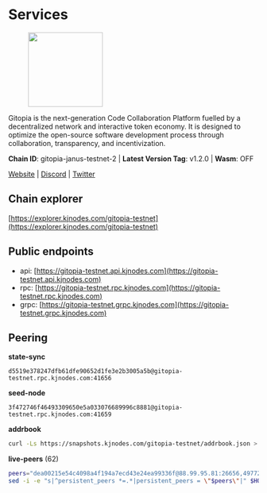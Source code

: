 # Services

<figure><img src="https://raw.githubusercontent.com/kj89/testnet_manuals/main/pingpub/logos/gitopia.png" width="150" alt=""><figcaption></figcaption></figure>

Gitopia is the next-generation Code Collaboration Platform fuelled by  a decentralized network and interactive token economy. It is designed  to optimize the open-source software development process through  collaboration, transparency, and incentivization.

**Chain ID**: gitopia-janus-testnet-2 | **Latest Version Tag**: v1.2.0 | **Wasm**: OFF

[Website](https://gitopia.com/) | [Discord](https://discord.gg/hFTXCGNYDZ) | [Twitter](https://twitter.com/gitopiaDAO)


## Chain explorer
[https://explorer.kjnodes.com/gitopia-testnet](https://explorer.kjnodes.com/gitopia-testnet)

## Public endpoints

* api: [https://gitopia-testnet.api.kjnodes.com](https://gitopia-testnet.api.kjnodes.com)
* rpc: [https://gitopia-testnet.rpc.kjnodes.com](https://gitopia-testnet.rpc.kjnodes.com)
* grpc: [https://gitopia-testnet.grpc.kjnodes.com](https://gitopia-testnet.grpc.kjnodes.com)

## Peering

**state-sync**

```text
d5519e378247dfb61dfe90652d1fe3e2b3005a5b@gitopia-testnet.rpc.kjnodes.com:41656
```

**seed-node**

```text
3f472746f46493309650e5a033076689996c8881@gitopia-testnet.rpc.kjnodes.com:41659
```

**addrbook**
```bash
curl -Ls https://snapshots.kjnodes.com/gitopia-testnet/addrbook.json > $HOME/.gitopia/config/addrbook.json
```

**live-peers** (62)
```bash
peers="dea00215e54c4098a4f194a7ecd43e24ea99336f@88.99.95.81:26656,4977214dacb3713797653c1bc07b5982bcc91649@142.132.253.112:51656,ed177ff3cf334df1a6c190438b0c7b5dd64b423a@45.151.122.140:656,e17763e03ef6819b6f549b97abe9da7a1a7eeac8@164.68.121.241:656,91bf3eb973595dd4621ccf5853e5ac78c48058da@194.163.180.77:656,ebeba690d8084592a983da1e6429598cc9b9d04c@213.202.212.77:26656,52098a0fdd0dc566615ad37492019d252635bdda@45.85.249.131:656,1fee6e7fd077911abab93739f6bf13c62dedbf20@178.62.204.49:26656,4ed110a5b1ebad62d1e92e8cdabfc9160e2ca4db@65.109.92.148:46656,d9b86c9459ac8bb4760d37095732ccd2746aca1f@65.21.131.215:26356,d5519e378247dfb61dfe90652d1fe3e2b3005a5b@65.109.68.190:41656,c5fa8b2df54c71b7a6479d9ba67dcd87b7109f25@103.104.75.230:41656,3b0956b482f89b361dd350f1c6b3743096897446@65.108.124.219:35656,8335a6276710a751f762c31ed4088848f54cc4c3@95.216.215.151:10656,edae8278cef6113e38af80504fb83cbf5eb0f023@165.232.129.242:26656,5c2a752c9b1952dbed075c56c600c3a79b58c395@195.3.220.140:27036,4822b1bc21df29f4928b81d0ea457191c9839980@194.163.187.123:26656,f97115243c6291081b546e8d59f51e5ecede4168@149.102.155.225:26656,5ffdc1788f68df5e8163d9bd0d71a4c4d3dec2e9@81.0.220.21:26656,37c3d29df83da59e5a258d413e2f89365ab05711@85.239.243.12:656,73de34b1d08fdd58b5a5c0ec6d2560310c1ebe90@38.242.151.86:26656,f0b8227e40f25eaec0e25b9e91ca199d2d9a1ecb@167.86.94.177:656,5c2c2b27e1824097d4f5dc7a581a8d615923e76f@185.252.235.110:41656,e9e671e22d794a4f80e32133905c83585b057a5d@86.48.3.0:26656,74268fcac969cb5a1c6b8e0da4492de047bbb1ba@173.249.38.2:656,2f938da5d098c056b30ec7d861858a40fc91316a@78.183.97.99:26656,deca8c5aed2d1e617789d80927394a1d4d1c7360@149.102.146.123:26656,e79532749fb5dd95366f4568a7b2430d0e316fb5@84.46.255.163:26656,292c099fc654a1331d3b62a1b939f867b62ef434@45.85.147.242:656,399d4e19186577b04c23296c4f7ecc53e61080cb@34.87.157.137:26656,6871aeacd353d66c38b1ebbf3b1ad244fa05e32b@167.86.84.125:26656,fea7c372588898f7ea3a04373c52a30712b3c279@185.239.209.56:656,95fbdc6d62be17db6688222b15b57d3e795ed07a@167.86.84.102:656,e189c585d02d81a91112622c6c7ea3f6c8c7a591@64.227.98.226:26656,8e9c65f65157cd5540e94335ae068c4040cf9b3b@83.171.249.165:656,38f4e436b28b05850fa9b67cadf0700123cec094@45.10.154.166:26656,4a4a261874018187ab959f1b9c870455545a25f8@165.232.146.218:41656,f552c1503a04d2455bec87d1d427884e5282bae1@176.9.22.117:41656,09538ba6159f454a17d76501c59e23bad6fc9d3d@85.190.246.67:26656,3b7845f8c8361c2f2de742473cd891c6e8cdeabf@83.171.249.159:656,61c85d47e1dd86d5a5849450b849078d4d13184b@85.239.244.123:26656,9bb344d83fc1fafc4bce6b8e4a95b82f37ac4f31@82.208.20.136:26656,93c4c73375b5f52020e7e7bd3f901ee28f07e6b7@109.123.243.66:41656,c820e754c56b5455d64ab7685730c44a936d0833@154.38.165.129:26656,407eb21b784f1dc4e9902cb812b65eec760c6a19@185.193.66.67:656,200b0594c8bfd86c1fc2a5b5c72e266139f3b193@62.171.140.239:26656,3824a732679f62c25d4ce080a5d28941ef690d8e@78.135.67.254:26656,b6651c7b043ef4bdccd7906b0f06de2bbdfe8a60@193.46.243.75:26656,ccf24b1e4f8566f3914c08e13d2b6154ed47ddbd@45.153.48.45:26656,374da78901e59810277fc35482bce6e30953f488@80.79.6.155:41656,c09aa43e7149a6bf784d11867ebb4135996016d6@213.239.215.77:26656,5fb72a0bea398ce56fa20cd732623f98d774be7d@149.102.128.208:41656,4c59e00ac8620adab3e975bea67d76e4d7071734@137.184.234.33:26656,aa12217a38bd794403ff82b5042cbee091fa30c2@209.145.63.85:26656,27025a5016af779b40544fc4f82d516d56f4c7d7@5.44.170.162:26656,7ab9d2dc93b9dfda6994069d11ab4228fc4b7c61@149.102.135.228:26656,4e0e57bcac8aa2bc3188d5b7845eeee61a61f3f0@194.163.170.165:26656,12d69933e13c25a22336cc95cf7a7e3b05ff7ac6@185.192.97.39:41656,88c06e6c43bdfe3cf77caf4064010371e1b68bd5@146.190.92.119:20656,a1fb8c68e24fd8d25955f58fb292474a672267c2@1.15.104.210:26656,a1500261126742f5d99071f8d33d20d9b5098538@24.199.122.85:26656,299787b65bc3f176cdfc126af491c282f8e33a85@164.92.107.81:26656"
sed -i -e "s|^persistent_peers *=.*|persistent_peers = \"$peers\"|" $HOME/.gitopia/config/config.toml
```

